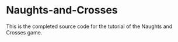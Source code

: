 # Naughts-and-Crosses

This is the completed source code for the tutorial of the Naughts and Crosses game.
